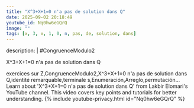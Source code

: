 ```yaml
---
title: "X^3+X+1=0 n'a pas de solution dans Q"
date: 2025-09-02 20:18:49 
youtube_id: Nq0hw6eGQrQ
image: ""
tags: [x, 3, x, 1, 0, n, pas, de, solution, dans]
---
```

description: |
  #CongruenceModulo2
  
  X^3+X+1=0 n'a pas de solution dans Q
  
  
  exercices sur Z,CongruenceModulo2,X^3+X+1=0 n'a pas de solution dans Q,identité remarquable,terminale s,Enumeración,Arreglo,permutación...
  Learn about 'X^3+X+1=0 n'a pas de solution dans Q' from Lakbir Elomari's YouTube channel. This video covers key points and tutorials for better understanding.
{% include youtube-privacy.html id="Nq0hw6eGQrQ" %}
